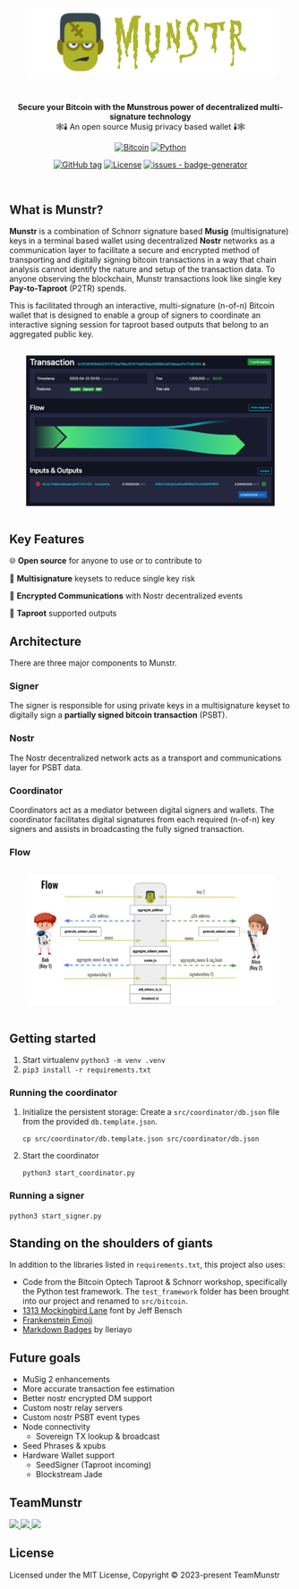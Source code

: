 <br/>

<div align="center" style="margin: 30px;">
  <img src="https://github.com/0xBEEFCAF3/munstr/blob/main/assets/images/munstr-logo.png?raw=true" align="center" /> 
<br />
<br />
</div>


<div align="center"><strong>Secure your Bitcoin with the Munstrous power of decentralized multi-signature technology</strong><br>🕸🕯 An open source Musig privacy based wallet 🕯🕸
<br />
</div>


<div align="center">

[![Bitcoin](https://img.shields.io/badge/Bitcoin-000?style=for-the-badge&logo=bitcoin&logoColor=white)](https://bitcoin.org) [![Python](https://img.shields.io/badge/python-3670A0?style=for-the-badge&logo=python&logoColor=ffdd54)](https://www.python.org/) 

[![GitHub tag](https://img.shields.io/github/tag/0xBEEFCAF3/munstr?include_prereleases=&sort=semver)](https://github.com/0xBEEFCAF3/munstr/releases/) [![License](https://img.shields.io/badge/License-MIT-blue)](#license)  [![issues - badge-generator](https://img.shields.io/github/issues/0xBEEFCAF3/munstr)](https://github.com/MichaelCurrin/badge-generator/issues)

</div>

<br/>

## What is Munstr?
**Munstr** is a combination of Schnorr signature based **Musig** (multisignature) keys in a terminal based wallet using decentralized **Nostr** networks as a communication layer to facilitate a secure and encrypted method of transporting and digitally signing bitcoin transactions in a way that chain analysis cannot identify the nature and setup of the transaction data. To anyone observing the blockchain, Munstr transactions look like single key **Pay-to-Taproot** (P2TR) spends.

This is facilitated through an interactive, multi-signature (n-of-n) Bitcoin wallet that is designed to enable a group of signers to coordinate an interactive signing session for taproot based outputs that belong to an aggregated public key. 

<div align="center" style="margin: 30px;">
  <img src="https://github.com/0xBEEFCAF3/munstr/blob/main/assets/images/on_chain_tx.png?raw=true" align="center" /> 
<br />
<br />
</div>

## Key Features

🌐 **Open source** for anyone to use or to contribute to

🔐 **Multisignature** keysets to reduce single key risk

🔀 **Encrypted Communications** with Nostr decentralized events

💪 **Taproot** supported outputs 


## Architecture
There are three major components to Munstr.

### Signer
The signer is responsible for using private keys in a multisignature keyset to digitally sign a **partially signed bitcoin transaction** (PSBT).

### Nostr
The Nostr decentralized network acts as a transport and communications layer for PSBT data. 

### Coordinator 
Coordinators act as a mediator between digital signers and wallets.  The coordinator facilitates digital signatures from each required (n-of-n) key signers and assists in broadcasting the fully signed transaction. 

### Flow
<div align="center" style="margin: 30px;">
  <img src="https://github.com/0xBEEFCAF3/munstr/blob/main/assets/images/flow.png?raw=true" align="center" /> 
<br />
<br />
</div>

## Getting started

1. Start virtualenv `python3 -m venv .venv`
2. `pip3 install -r requirements.txt`

### Running the coordinator

1. Initialize the persistent storage: Create a `src/coordinator/db.json` file from the provided `db.template.json`.
    ```
    cp src/coordinator/db.template.json src/coordinator/db.json
    ```
2. Start the coordinator
    ```
    python3 start_coordinator.py
    ```

### Running a signer

`python3 start_signer.py`


## Standing on the shoulders of giants

In addition to the libraries listed in `requirements.txt`, this project also uses:

- Code from the Bitcoin Optech Taproot & Schnorr workshop, specifically the Python test framework. The `test_framework` folder has been brought into our project and renamed to `src/bitcoin`.
- [1313 Mockingbird Lane](https://www.dafont.com/1313-mockingbird-lane.font) font by Jeff Bensch
- [Frankenstein Emoji](https://www.pngwing.com/en/free-png-yziyw)
- [Markdown Badges](https://github.com/Ileriayo/markdown-badges
) by Ileriayo


## Future goals

- MuSig 2 enhancements
- More accurate transaction fee estimation
- Better nostr encrypted DM support
- Custom nostr relay servers
- Custom nostr PSBT event types 
- Node connectivity
  - Sovereign TX lookup & broadcast
- Seed Phrases & xpubs
- Hardware Wallet support
  - SeedSigner (Taproot incoming)
  - Blockstream Jade


## TeamMunstr

<a href="https://github.com/0xBEEFCAF3">
  <img src="https://avatars.githubusercontent.com/u/24356537?s=120&v=4" />
</a>
<a href="https://github.com/satsie">
  <img src="https://avatars.githubusercontent.com/u/1823216?s=120&v=4" />
</a>
<a href="https://github.com/ronaldstoner">
  <img src="https://avatars.githubusercontent.com/u/6909088?s=120&v=4" />
</a>


## License

Licensed under the MIT License, Copyright © 2023-present TeamMunstr
